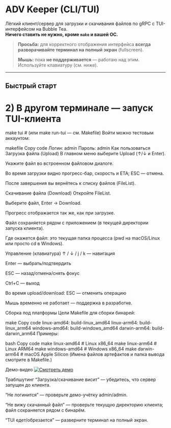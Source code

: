 # ADV Keeper (CLI/TUI)

Лёгкий клиент/сервер для загрузки и скачивания файлов по gRPC с TUI-интерфейсом на Bubble Tea.  
**Ничего ставить не нужно, кроме `make` и вашей ОС.**

> **Просьба:** для корректного отображения интерфейса **всегда разворачивайте терминал на полный экран** (fullscreen).
>
> **Мышь:** пока **не поддерживается** — работаю над этим. Используйте клавиатуру (см. ниже).

---

## Быстрый старт

# 2) В другом терминале — запуск TUI-клиента
make tui      # (или make run-tui — см. Makefile)
Войти можно тестовым аккаунтом:

makefile
Copy code
Логин:  admin
Пароль: admin
Как пользоваться
Загрузка файла (Upload)
В главном меню выберите Upload (↑/↓ и Enter).

Укажите файл во встроенном файловом диалоге.

Во время загрузки видно прогресс-бар, скорость и ETA; ESC — отмена.

После завершения вы вернётесь к списку файлов (FileList).

Скачивание файла (Download)
Откройте FileList.

Выберите файл, Enter → Download.

Прогресс отображается так же, как при загрузке.

Файл сохраняется рядом с приложением (в текущей директории запуска клиента).

Где окажется файл: это текущая папка процесса (pwd на macOS/Linux или просто cd в Windows).

Управление (клавиатура)
↑ / ↓ / j / k — навигация

Enter — выбрать/подтвердить

ESC — назад/отмена/снять фокус

Ctrl+C — выход

Во время upload/download: ESC — отменить операцию

Мышь временно не работает — поддержка в разработке.

Сборка под платформы
Цели Makefile для сборки бинарей:

make
Copy code
linux-amd64:    build-linux_amd64
linux-arm64:    build-linux_arm64
windows-amd64:  build-windows_amd64
darwin-arm64:   build-darwin_arm64
Примеры:

bash
Copy code
make linux-amd64     # Linux x86_64
make linux-arm64     # Linux ARM64
make windows-amd64   # Windows x86_64
make darwin-arm64    # macOS Apple Silicon
(Имена файлов артефактов и папка вывода смотрите в Makefile.)

Демо-видео
[![Смотреть демо](https://img.youtube.com/vi/skeQ9C7JuG4/hqdefault.jpg)](https://youtu.be/cjn5upkgUdY "Открыть видео")


Траблшутинг
“Загрузка/скачивание висит” — убедитесь, что сервер запущен до клиента.

“Не логинится” — проверьте демо-учётку admin/admin.

“Не вижу скачанный файл” — проверьте текущую директорию клиента; файл сохраняется рядом с бинарём.

“TUI едет/обрезается” — разверните терминал на полный экран.

